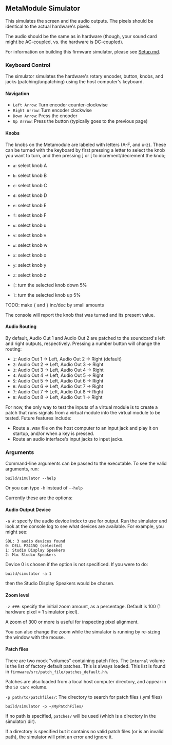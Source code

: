 ## MetaModule Simulator

This simulates the screen and the audio outputs. The pixels should be identical to the actual hardware's pixels.

The audio should be the same as in hardware (though, your sound card might be AC-coupled, vs. the hardware is DC-coupled).

For information on building this firmware simulator, please see [Setup.md](./Setup.md).

### Keyboard Control

The simulator simulates the hardware's rotary encoder, button, knobs, and jacks
(patching/unpatching) using the host computer's keyboard.

#### Navigation

- `Left Arrow`: Turn encoder counter-clockwise
- `Right Arrow`: Turn encoder clockwise
- `Down Arrow`: Press the encoder
- `Up Arrow`: Press the button (typically goes to the previous page)

#### Knobs

The knobs on the Metamodule are labeled with letters (A-F, and u-z). These can be turned with the keyboard
by first pressing a letter to select the knob you want to turn, and then pressing ] or [ to increment/decrement the knob;

- `a`: select knob A
- `b`: select knob B
- `c`: select knob C
- `d`: select knob D
- `e`: select knob E
- `f`: select knob F
- `u`: select knob u
- `v`: select knob v
- `w`: select knob w
- `x`: select knob x
- `y`: select knob y
- `z`: select knob z

- `[`: turn the selected knob down 5%
- `]`: turn the selected knob up 5%

TODO: make `{` and `}` inc/dec by small amounts

The console will report the knob that was turned and its present value.

#### Audio Routing
By default, Audio Out 1 and Audio Out 2 are patched to the soundcard's left and right outputs, respectively.
Pressing a number button will change the routing:

- `1`: Audio Out 1 -> Left, Audio Out 2 -> Right (default)
- `2`: Audio Out 2 -> Left, Audio Out 3 -> Right
- `3`: Audio Out 3 -> Left, Audio Out 4 -> Right
- `4`: Audio Out 4 -> Left, Audio Out 5 -> Right
- `5`: Audio Out 5 -> Left, Audio Out 6 -> Right
- `6`: Audio Out 6 -> Left, Audio Out 7 -> Right
- `7`: Audio Out 7 -> Left, Audio Out 8 -> Right
- `8`: Audio Out 8 -> Left, Audio Out 1 -> Right

For now, the only way to test the inputs of a virtual module is to create a patch that runs signals
from a virtual module into the virtual module to be tested.
Future features include:
- Route a .wav file on the host computer to an input jack and play it on startup, and/or when a key is pressed.
- Route an audio interface's input jacks to input jacks.

### Arguments
 
Command-line arguments can be passed to the executable. To see the valid arguments, run:

```
build/simulator --help
```

Or you can type `-h` instead of `--help`

Currently these are the options:

#### Audio Output Device

`-a #`: specify the audio device index to use for output. Run the simulator and look at the console log to see what devices
are available. For example, you might see:

```
SDL: 3 audio devices found
0: DELL P2415Q (selected)
1: Studio Display Speakers
2: Mac Studio Speakers
```

Device 0 is chosen if the option is not specificed. If you were to do:

```
build/simulator -a 1
```

then the Studio Display Speakers would be chosen.


#### Zoom level

`-z ###`: specify the initial zoom amount, as a percentage. Default is 100 (1 hardware pixel = 1 simulator pixel). 

A zoom of 300 or more is useful for inspecting pixel alignment.

You can also change the zoom while the simulator is running by re-sizing the window with the mouse. 

#### Patch files

There are two mock "volumes" containing patch files. The `Internal` volume is
the list of factory default patches. This is always loaded. This list is found in
`firmware/src/patch_file/patches_default.hh`.

Patches are also loaded from a local host computer directory, and appear in the `SD Card` volume.

`-p path/to/patchfiles/`: The directory to search for patch files (.yml files)

```
build/simulator -p ~/MyPatchFiles/
```

If no path is specified, `patches/` will be used (which is a directory in the simulator/ dir).

If a directory is specified but it contains no valid patch files (or is an
invalid path), the simulator will print an error and ignore it.

  

